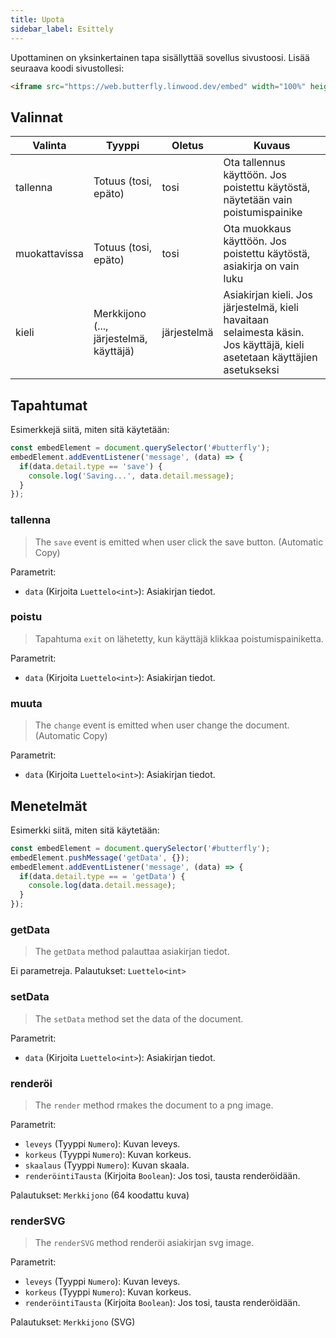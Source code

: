 ```yaml
---
title: Upota
sidebar_label: Esittely
---
```


Upottaminen on yksinkertainen tapa sisällyttää sovellus sivustoosi. Lisää seuraava koodi sivustollesi:

```html
<iframe src="https://web.butterfly.linwood.dev/embed" width="100%" height="500px" allowtransparency="true"></iframe>
```

## Valinnat

| Valinta       | Tyyppi                                  | Oletus      | Kuvaus                                                                                                                    |
| ------------- | --------------------------------------- | ----------- | ------------------------------------------------------------------------------------------------------------------------- |
| tallenna      | Totuus (tosi, epäto)                    | tosi        | Ota tallennus käyttöön. Jos poistettu käytöstä, näytetään vain poistumispainike                                           |
| muokattavissa | Totuus (tosi, epäto)                    | tosi        | Ota muokkaus käyttöön. Jos poistettu käytöstä, asiakirja on vain luku                                                     |
| kieli         | Merkkijono (..., järjestelmä, käyttäjä) | järjestelmä | Asiakirjan kieli. Jos järjestelmä, kieli havaitaan selaimesta käsin. Jos käyttäjä, kieli asetetaan käyttäjien asetukseksi |

## Tapahtumat

Esimerkkejä siitä, miten sitä käytetään:

```javascript
const embedElement = document.querySelector('#butterfly');
embedElement.addEventListener('message', (data) => {
  if(data.detail.type == 'save') {
    console.log('Saving...', data.detail.message);
  }
});
```

### tallenna

> The `save` event is emitted when user click the save button. (Automatic Copy)

Parametrit:

* `data` (Kirjoita `Luettelo<int>`): Asiakirjan tiedot.

### poistu

> Tapahtuma `exit` on lähetetty, kun käyttäjä klikkaa poistumispainiketta.

Parametrit:

* `data` (Kirjoita `Luettelo<int>`): Asiakirjan tiedot.

### muuta

> The `change` event is emitted when user change the document. (Automatic Copy)

Parametrit:

* `data` (Kirjoita `Luettelo<int>`): Asiakirjan tiedot.

## Menetelmät

Esimerkki siitä, miten sitä käytetään:

```javascript
const embedElement = document.querySelector('#butterfly');
embedElement.pushMessage('getData', {});
embedElement.addEventListener('message', (data) => {
  if(data.detail.type == = 'getData') {
    console.log(data.detail.message);
  }
});
```

### getData

> The `getData` method palauttaa asiakirjan tiedot.

Ei parametreja. Palautukset: `Luettelo<int>`

### setData

> The `setData` method set the data of the document.

Parametrit:

* `data` (Kirjoita `Luettelo<int>`): Asiakirjan tiedot.

### renderöi

> The `render` method rmakes the document to a png image.

Parametrit:

* `leveys` (Tyyppi `Numero`): Kuvan leveys.
* `korkeus` (Tyyppi `Numero`): Kuvan korkeus.
* `skaalaus` (Tyyppi `Numero`): Kuvan skaala.
* `renderöintiTausta` (Kirjoita `Boolean`): Jos tosi, tausta renderöidään.

Palautukset: `Merkkijono` (64 koodattu kuva)

### renderSVG

> The `renderSVG` method renderöi asiakirjan svg image.

Parametrit:

* `leveys` (Tyyppi `Numero`): Kuvan leveys.
* `korkeus` (Tyyppi `Numero`): Kuvan korkeus.
* `renderöintiTausta` (Kirjoita `Boolean`): Jos tosi, tausta renderöidään.

Palautukset: `Merkkijono` (SVG)
